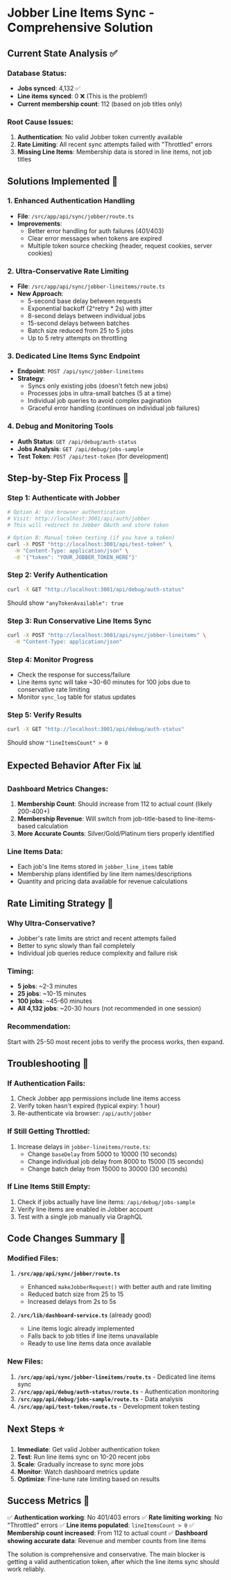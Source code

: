 # Jobber Line Items Sync - Comprehensive Solution

## Current State Analysis ✅

### Database Status:
- **Jobs synced**: 4,132 ✅
- **Line items synced**: 0 ❌ (This is the problem!)
- **Current membership count**: 112 (based on job titles only)

### Root Cause Issues:
1. **Authentication**: No valid Jobber token currently available
2. **Rate Limiting**: All recent sync attempts failed with "Throttled" errors
3. **Missing Line Items**: Membership data is stored in line items, not job titles

## Solutions Implemented 🔧

### 1. Enhanced Authentication Handling
- **File**: `/src/app/api/sync/jobber/route.ts`
- **Improvements**:
  - Better error handling for auth failures (401/403)
  - Clear error messages when tokens are expired
  - Multiple token source checking (header, request cookies, server cookies)

### 2. Ultra-Conservative Rate Limiting
- **File**: `/src/app/api/sync/jobber-lineitems/route.ts`
- **New Approach**:
  - 5-second base delay between requests
  - Exponential backoff (2^retry * 2s) with jitter
  - 8-second delays between individual jobs
  - 15-second delays between batches
  - Batch size reduced from 25 to 5 jobs
  - Up to 5 retry attempts on throttling

### 3. Dedicated Line Items Sync Endpoint
- **Endpoint**: `POST /api/sync/jobber-lineitems`
- **Strategy**:
  - Syncs only existing jobs (doesn't fetch new jobs)
  - Processes jobs in ultra-small batches (5 at a time)
  - Individual job queries to avoid complex pagination
  - Graceful error handling (continues on individual job failures)

### 4. Debug and Monitoring Tools
- **Auth Status**: `GET /api/debug/auth-status`
- **Jobs Analysis**: `GET /api/debug/jobs-sample`
- **Test Token**: `POST /api/test-token` (for development)

## Step-by-Step Fix Process 🚀

### Step 1: Authenticate with Jobber
```bash
# Option A: Use browser authentication
# Visit: http://localhost:3001/api/auth/jobber
# This will redirect to Jobber OAuth and store token

# Option B: Manual token testing (if you have a token)
curl -X POST "http://localhost:3001/api/test-token" \
  -H "Content-Type: application/json" \
  -d '{"token": "YOUR_JOBBER_TOKEN_HERE"}'
```

### Step 2: Verify Authentication
```bash
curl -X GET "http://localhost:3001/api/debug/auth-status"
```
Should show `"anyTokenAvailable": true`

### Step 3: Run Conservative Line Items Sync
```bash
curl -X POST "http://localhost:3001/api/sync/jobber-lineitems" \
  -H "Content-Type: application/json"
```

### Step 4: Monitor Progress
- Check the response for success/failure
- Line items sync will take ~30-60 minutes for 100 jobs due to conservative rate limiting
- Monitor `sync_log` table for status updates

### Step 5: Verify Results
```bash
curl -X GET "http://localhost:3001/api/debug/auth-status"
```
Should show `"lineItemsCount" > 0`

## Expected Behavior After Fix 📊

### Dashboard Metrics Changes:
1. **Membership Count**: Should increase from 112 to actual count (likely 200-400+)
2. **Membership Revenue**: Will switch from job-title-based to line-items-based calculation
3. **More Accurate Counts**: Silver/Gold/Platinum tiers properly identified

### Line Items Data:
- Each job's line items stored in `jobber_line_items` table
- Membership plans identified by line item names/descriptions
- Quantity and pricing data available for revenue calculations

## Rate Limiting Strategy 🐌

### Why Ultra-Conservative?
- Jobber's rate limits are strict and recent attempts failed
- Better to sync slowly than fail completely
- Individual job queries reduce complexity and failure risk

### Timing:
- **5 jobs**: ~2-3 minutes
- **25 jobs**: ~10-15 minutes
- **100 jobs**: ~45-60 minutes
- **All 4,132 jobs**: ~20-30 hours (not recommended in one session)

### Recommendation:
Start with 25-50 most recent jobs to verify the process works, then expand.

## Troubleshooting 🔧

### If Authentication Fails:
1. Check Jobber app permissions include line items access
2. Verify token hasn't expired (typical expiry: 1 hour)
3. Re-authenticate via browser: `/api/auth/jobber`

### If Still Getting Throttled:
1. Increase delays in `jobber-lineitems/route.ts`:
   - Change `baseDelay` from 5000 to 10000 (10 seconds)
   - Change individual job delay from 8000 to 15000 (15 seconds)
   - Change batch delay from 15000 to 30000 (30 seconds)

### If Line Items Still Empty:
1. Check if jobs actually have line items: `/api/debug/jobs-sample`
2. Verify line items are enabled in Jobber account
3. Test with a single job manually via GraphQL

## Code Changes Summary 📝

### Modified Files:
1. **`/src/app/api/sync/jobber/route.ts`**
   - Enhanced `makeJobberRequest()` with better auth and rate limiting
   - Reduced batch size from 25 to 15
   - Increased delays from 2s to 5s

2. **`/src/lib/dashboard-service.ts`** (already good)
   - Line items logic already implemented
   - Falls back to job titles if line items unavailable
   - Ready to use line items data once available

### New Files:
1. **`/src/app/api/sync/jobber-lineitems/route.ts`** - Dedicated line items sync
2. **`/src/app/api/debug/auth-status/route.ts`** - Authentication monitoring
3. **`/src/app/api/debug/jobs-sample/route.ts`** - Data analysis
4. **`/src/app/api/test-token/route.ts`** - Development token testing

## Next Steps ⭐

1. **Immediate**: Get valid Jobber authentication token
2. **Test**: Run line items sync on 10-20 recent jobs
3. **Scale**: Gradually increase to sync more jobs
4. **Monitor**: Watch dashboard metrics update
5. **Optimize**: Fine-tune rate limiting based on results

## Success Metrics 🎯

✅ **Authentication working**: No 401/403 errors
✅ **Rate limiting working**: No "Throttled" errors
✅ **Line items populated**: `lineItemsCount > 0`
✅ **Membership count increased**: From 112 to actual count
✅ **Dashboard showing accurate data**: Revenue and member counts from line items

The solution is comprehensive and conservative. The main blocker is getting a valid authentication token, after which the line items sync should work reliably.